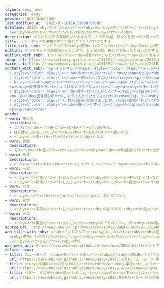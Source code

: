```yaml
---
layout: easy_news
categories: easy
newsid: k10011289601000
last_modified_at: '2018-01-16T16:30:00+09:00'
datetime: 2018<ruby>年<rt>ねん</rt></ruby>01<ruby>月<rt>がつ</rt></ruby>16<ruby>日<rt>にち</rt></ruby>
  16<ruby>時<rt>じ</rt></ruby>30<ruby>分<rt>ふん</rt></ruby>
description: インドネシアの首都のジャカルタで、１５日の昼、株などを売ったり買ったりする証券取引所で、廊下の一部が突然崩れて落ちました。
title: インドネシアで建物の廊下が崩れて７７人がけがをする
title_with_ruby: インドネシアで<ruby>建物<rt>たてもの</rt></ruby>の<ruby>廊下<rt>ろうか</rt></ruby>が<ruby>崩<rt>くず</rt></ruby>れて７７<ruby>人<rt>にん</rt></ruby>がけがをする
outline: インドネシアの首都のジャカルタで、１５日の昼、株などを売ったり買ったりする証券取引所で、廊下の一部が突然崩れて落ちました。
outline_with_ruby: インドネシアの<ruby>首都<rt>しゅと</rt></ruby>のジャカルタで、１５<ruby>日<rt>にち</rt></ruby>の<ruby>昼<rt>ひる</rt></ruby>、<ruby>株<rt>かぶ</rt></ruby>などを<ruby>売<rt>う</rt></ruby>ったり<ruby>買<rt>か</rt></ruby>ったりする<ruby>証券取引所<rt>しょうけんとりひきじょ</rt></ruby>で、<ruby>廊下<rt>ろうか</rt></ruby>の<ruby>一部<rt>いちぶ</rt></ruby>が<ruby>突然<rt>とつぜん</rt></ruby><ruby>崩<rt>くず</rt></ruby>れて<ruby>落<rt>お</rt></ruby>ちました。
image_url: https://newswebeasy.github.io/ja201801/news/web/image/2018/01/15/K10011289601_1801152103_1801152103_01_03.jpg
voice_url: https://newswebeasy.github.io/ja201801/news/easy/voice/2018/01/16/k10011289601000.mp3
content_with_ruby: "<p>インドネシアの<span style=\"color: blue;\"><ruby>首都<rt>しゅと</rt></ruby></span>のジャカルタで、１５<ruby>日<rt>にち</rt></ruby>の<ruby>昼<rt>ひる</rt></ruby>、<span\
  \ style=\"color: blue;\"><ruby>株<rt>かぶ</rt></ruby></span>などを<ruby>売<rt>う</rt></ruby>ったり<ruby>買<rt>か</rt></ruby>ったりする<ruby>証券取引所<rt>しょうけんとりひきじょ</rt></ruby>で、<ruby>廊下<rt>ろうか</rt></ruby>の<span\
  \ style=\"color: blue;\"><ruby>一部<rt>いちぶ</rt></ruby></span>が<span style=\"color:\
  \ blue;\"><ruby>突然<rt>とつぜん</rt></ruby></span><span style=\"color: blue;\"><ruby>崩<rt>くず</rt></ruby>れ</span>て<ruby>落<rt>お</rt></ruby>ちました。</p>\n\
  <p><ruby>証券取引所<rt>しょうけんとりひきじょ</rt></ruby>は<ruby>昼休<rt>ひるやす</rt></ruby>みで、<ruby>建物<rt>たてもの</rt></ruby>の<ruby>中<rt>なか</rt></ruby>には<span\
  \ style=\"color: blue;\"><ruby>見学<rt>けんがく</rt></ruby></span>に<ruby>来<rt>き</rt></ruby>ていた<ruby>大学生<rt>だいがくせい</rt></ruby>も<ruby>大勢<rt>おおぜい</rt></ruby>いました。<ruby>警察<rt>けいさつ</rt></ruby>によると、７７<ruby>人<rt>にん</rt></ruby>がけがをしました。</p>\n\
  <p>この<ruby>証券取引所<rt>しょうけんとりひきじょ</rt></ruby>では、１８<ruby>年<rt>ねん</rt></ruby><ruby>前<rt>まえ</rt></ruby>に１０<ruby>人<rt>にん</rt></ruby>が<ruby>亡<rt>な</rt></ruby>くなる<span\
  \ style=\"color: blue;\">テロ</span>がありましたが、<ruby>警察<rt>けいさつ</rt></ruby>は、<ruby>事故<rt>じこ</rt></ruby>で<ruby>廊下<rt>ろうか</rt></ruby>が<span\
  \ style=\"color: blue;\"><ruby>崩<rt>くず</rt></ruby>れ</span>たと<ruby>考<rt>かんが</rt></ruby>えて<ruby>調<rt>しら</rt></ruby>べています。</p>\n\
  <p></p>\n<p></p>"
words:
- word: 崩れる
  descriptions:
  - こわれて<ruby><rb>落</rb><rt>お</rt></ruby>ちる。
  - ばらばらになる。<ruby><rb>乱</rb><rt>みだ</rt></ruby>れる。
  - <ruby><rb>悪</rb><rt>わる</rt></ruby>くなる。
- word: 首都
  descriptions:
  - その<ruby><rb>国</rb><rt>くに</rt></ruby>の<ruby><rb>議会</rb><rt>ぎかい</rt></ruby>や<ruby><rb>中心</rb><rt>ちゅうしん</rt></ruby>になる<ruby><rb>役所</rb><rt>やくしょ</rt></ruby>のある<ruby><rb>都市</rb><rt>とし</rt></ruby>。<ruby><rb>日本</rb><rt>にっぽん</rt></ruby>の<ruby><rb>東京</rb><rt>とうきょう</rt></ruby>、アメリカのワシントンなど。<ruby><rb>首府</rb><rt>しゅふ</rt></ruby>。
- word: 株式
  descriptions:
  - <ruby><rb>株式会社</rb><rt>かぶしきがいしゃ</rt></ruby>の<ruby><rb>元手</rb><rt>もとで</rt></ruby>の<ruby><rb>単位</rb><rt>たんい</rt></ruby>。<ruby><rb>総額</rb><rt>そうがく</rt></ruby>を<ruby><rb>均等</rb><rt>きんとう</rt></ruby>に<ruby><rb>分</rb><rt>わ</rt></ruby>けた、その<ruby><rb>一</rb><rt>ひと</rt></ruby>つ<ruby><rb>一</rb><rt>ひと</rt></ruby>つをいう。
- word: 一部
  descriptions:
  - <ruby><rb>全体</rb><rt>ぜんたい</rt></ruby>の<ruby><rb>中</rb><rt>なか</rt></ruby>の、ある<ruby><rb>部分</rb><rt>ぶぶん</rt></ruby>。
  - <ruby><rb>新聞</rb><rt>しんぶん</rt></ruby>や<ruby><rb>雑誌</rb><rt>ざっし</rt></ruby>などを<ruby><rb>数</rb><rt>かぞ</rt></ruby>えるときの、<ruby><rb>一</rb><rt>ひと</rt></ruby>つ。
- word: 突然
  descriptions:
  - <ruby><rb>急</rb><rt>きゅう</rt></ruby>に。思いがけなく。
- word: 見学
  descriptions:
  - <ruby><rb>実際</rb><rt>じっさい</rt></ruby>のようすを<ruby><rb>見</rb><rt>み</rt></ruby>て、<ruby><rb>知識</rb><rt>ちしき</rt></ruby>を<ruby><rb>広</rb><rt>ひろ</rt></ruby>めること。
- word: テロ
  descriptions:
  - <ruby><rb>英語</rb><rt>えいご</rt></ruby>の「テロリズム」の<ruby><rb>略</rb><rt>りゃく</rt></ruby>。<ruby><rb>政治的</rb><rt>せいじてき</rt></ruby>な<ruby><rb>目的</rb><rt>もくてき</rt></ruby>を<ruby><rb>成</rb><rt>な</rt></ruby>しとげるためには、<ruby><rb>人</rb><rt>ひと</rt></ruby>の<ruby><rb>命</rb><rt>いのち</rt></ruby>をうばうような<ruby><rb>暴力</rb><rt>ぼうりょく</rt></ruby>を<ruby><rb>使</rb><rt>つか</rt></ruby>ってもよいとする<ruby><rb>考</rb><rt>かんが</rt></ruby>え。また、そのような<ruby><rb>考</rb><rt>かんが</rt></ruby>えで<ruby><rb>起</rb><rt>お</rt></ruby>こす<ruby><rb>事件</rb><rt>じけん</rt></ruby>。
source_url: http://www3.nhk.or.jp/news/easy/k10011289601000/k10011289601000.html
web_title_with_ruby: <ruby>インドネシア<rt>いんどねしあ</rt></ruby><ruby>証券<rt>しょうけん</rt></ruby><ruby>取引所<rt>とりひきじょ</rt></ruby>
  <ruby>建物<rt>たてもの</rt></ruby>の<ruby>一部<rt>いちぶ</rt></ruby><ruby>崩壊<rt>ほうかい</rt></ruby>
  77<ruby>人<rt>にん</rt></ruby>けが
web_news_url: https://newswebeasy.github.io/news/web/2018/01/15/インドネシア証券取引所-建物の一部崩壊-77人けが
related_news:
- title: ニューヨーク　<ruby>車<rt>くるま</rt></ruby>が<ruby>自転車<rt>じてんしゃ</rt></ruby>などをはねて８<ruby>人<rt>にん</rt></ruby>が<ruby>亡<rt>な</rt></ruby>くなる
  url: https://newswebeasy.github.io/news/easy/2017/11/01/ニューヨーク-車が自転車などをはねて8人が亡くなる
- title: <ruby>沖縄県<rt>おきなわけん</rt></ruby>の<ruby>小学校<rt>しょうがっこう</rt></ruby>にアメリカ<ruby>軍<rt>ぐん</rt></ruby>のヘリコプターから<ruby>窓<rt>まど</rt></ruby>が<ruby>落<rt>お</rt></ruby>ちる
  url: https://newswebeasy.github.io/news/easy/2017/12/14/沖縄県の小学校にアメリカ軍のヘリコプターから窓が落ちる
- title: ペルー　バスが<ruby>崖<rt>がけ</rt></ruby>の<ruby>下<rt>した</rt></ruby>に<ruby>落<rt>お</rt></ruby>ちて４８<ruby>人<rt>にん</rt></ruby>が<ruby>亡<rt>な</rt></ruby>くなる
  url: https://newswebeasy.github.io/news/easy/2018/01/04/ペルー-バスが崖の下に落ちて48人が亡くなる
...
```

